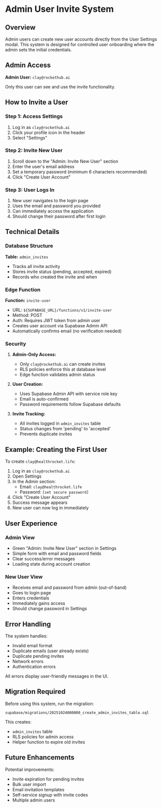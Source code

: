 # Admin User Invite System

## Overview

Admin users can create new user accounts directly from the User Settings modal. This system is designed for controlled user onboarding where the admin sets the initial credentials.

## Admin Access

**Admin User:** `clay@rockethub.ai`

Only this user can see and use the invite functionality.

## How to Invite a User

### Step 1: Access Settings
1. Log in as `clay@rockethub.ai`
2. Click your profile icon in the header
3. Select "Settings"

### Step 2: Invite New User
1. Scroll down to the "Admin: Invite New User" section
2. Enter the user's email address
3. Set a temporary password (minimum 6 characters recommended)
4. Click "Create User Account"

### Step 3: User Logs In
1. New user navigates to the login page
2. Uses the email and password you provided
3. Can immediately access the application
4. Should change their password after first login

## Technical Details

### Database Structure

**Table:** `admin_invites`
- Tracks all invite activity
- Stores invite status (pending, accepted, expired)
- Records who created the invite and when

### Edge Function

**Function:** `invite-user`
- URL: `${SUPABASE_URL}/functions/v1/invite-user`
- Method: POST
- Auth: Requires JWT token from admin user
- Creates user account via Supabase Admin API
- Automatically confirms email (no verification needed)

### Security

1. **Admin-Only Access:**
   - Only `clay@rockethub.ai` can create invites
   - RLS policies enforce this at database level
   - Edge function validates admin status

2. **User Creation:**
   - Uses Supabase Admin API with service role key
   - Email is auto-confirmed
   - Password requirements follow Supabase defaults

3. **Invite Tracking:**
   - All invites logged in `admin_invites` table
   - Status changes from 'pending' to 'accepted'
   - Prevents duplicate invites

## Example: Creating the First User

To create `clay@healthrocket.life`:

1. Log in as `clay@rockethub.ai`
2. Open Settings
3. In the Admin section:
   - Email: `clay@healthrocket.life`
   - Password: `[set secure password]`
4. Click "Create User Account"
5. Success message appears
6. New user can now log in immediately

## User Experience

### Admin View
- Green "Admin: Invite New User" section in Settings
- Simple form with email and password fields
- Clear success/error messages
- Loading state during account creation

### New User View
- Receives email and password from admin (out-of-band)
- Goes to login page
- Enters credentials
- Immediately gains access
- Should change password in Settings

## Error Handling

The system handles:
- Invalid email format
- Duplicate emails (user already exists)
- Duplicate pending invites
- Network errors
- Authentication errors

All errors display user-friendly messages in the UI.

## Migration Required

Before using this system, run the migration:
```
supabase/migrations/20251024000000_create_admin_invites_table.sql
```

This creates:
- `admin_invites` table
- RLS policies for admin access
- Helper function to expire old invites

## Future Enhancements

Potential improvements:
- Invite expiration for pending invites
- Bulk user import
- Email invitation templates
- Self-service signup with invite codes
- Multiple admin users
